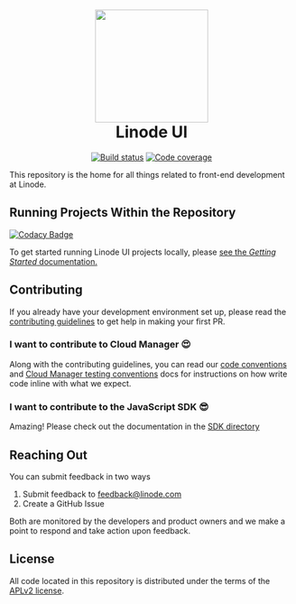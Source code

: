 <h1 align="center">
  <img src="https://www.linode.com/media/images/logos/diagonal/light/linode-logo_diagonal_light_medium.png" width="200" />
  <br />
  Linode UI
</h1>

<p align="center">
  <a href="https://travis-ci.org/linode/manager"><img src="https://travis-ci.org/linode/manager.svg?branch=master" alt="Build status" /></a>
  <a href="https://coveralls.io/github/linode/manager?branch=master"><img src="https://coveralls.io/repos/github/linode/manager/badge.svg?branch=master" alt="Code coverage" /></a>
</p>

This repository is the home for all things related to front-end development at Linode.

## Running Projects Within the Repository

[![Codacy Badge](https://api.codacy.com/project/badge/Grade/d3076f49ad024868a2e96f43074476ef)](https://app.codacy.com/gh/linode/manager?utm_source=github.com&utm_medium=referral&utm_content=linode/manager&utm_campaign=Badge_Grade_Settings)

To get started running Linode UI projects locally, please [see the _Getting Started_ documentation.](GETTING_STARTED.md)

## Contributing

If you already have your development environment set up, please read the [contributing guidelines](CONTRIBUTING.md) to get help in making your first PR.

### I want to contribute to Cloud Manager :heart_eyes:

Along with the contributing guidelines, you can read our [code conventions](./CODE_CONVENTIONS.md) and [Cloud Manager testing conventions](./TESTING.md) docs for instructions on how write code inline with what we expect.

### I want to contribute to the JavaScript SDK :sunglasses:

Amazing! Please check out the documentation in the [SDK directory](./packages/linode-js-sdk/README.md)

## Reaching Out

You can submit feedback in two ways

1. Submit feedback to feedback@linode.com
2. Create a GitHub Issue

Both are monitored by the developers and product owners and we make a point to respond and take
action upon feedback.

## License

All code located in this repository is distributed under the terms of the [APLv2
license](LICENSE).
